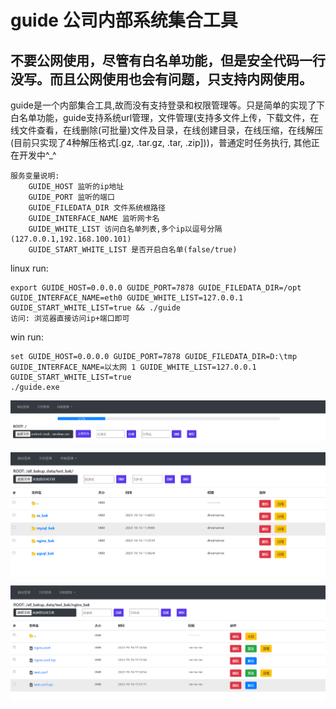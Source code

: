 # guide 公司内部系统集合工具
## 不要公网使用，尽管有白名单功能，但是安全代码一行没写。而且公网使用也会有问题，只支持内网使用。

guide是一个内部集合工具,故而没有支持登录和权限管理等。只是简单的实现了下白名单功能，guide支持系统url管理，文件管理(支持多文件上传，下载文件，在线文件查看，在线删除(可批量)文件及目录，在线创建目录，在线压缩，在线解压(目前只实现了4种解压格式[.gz, .tar.gz, .tar, .zip]))，普通定时任务执行, 其他正在开发中^_^

```
服务变量说明:
    GUIDE_HOST 监听的ip地址
    GUIDE_PORT 监听的端口
    GUIDE_FILEDATA_DIR 文件系统根路径
    GUIDE_INTERFACE_NAME 监听网卡名
    GUIDE_WHITE_LIST 访问白名单列表,多个ip以逗号分隔(127.0.0.1,192.168.100.101)
    GUIDE_START_WHITE_LIST 是否开启白名单(false/true)
```

linux run:

```shell
export GUIDE_HOST=0.0.0.0 GUIDE_PORT=7878 GUIDE_FILEDATA_DIR=/opt GUIDE_INTERFACE_NAME=eth0 GUIDE_WHITE_LIST=127.0.0.1 GUIDE_START_WHITE_LIST=true && ./guide
访问: 浏览器直接访问ip+端口即可

```

win run:

```shell
set GUIDE_HOST=0.0.0.0 GUIDE_PORT=7878 GUIDE_FILEDATA_DIR=D:\tmp GUIDE_INTERFACE_NAME=以太网 1 GUIDE_WHITE_LIST=127.0.0.1 GUIDE_START_WHITE_LIST=true
./guide.exe

```

![](./pic/dw.png)

![](./pic/g1.png)

![](./pic/g2.png)
